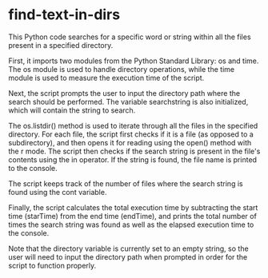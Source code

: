 # find-text-in-dirs
This Python code searches for a specific word or string within all the files present in a specified directory.

First, it imports two modules from the Python Standard Library: os and time. The os module is used to handle directory operations, while the time module is used to measure the execution time of the script.

Next, the script prompts the user to input the directory path where the search should be performed. The variable searchstring is also initialized, which will contain the string to search.

The os.listdir() method is used to iterate through all the files in the specified directory. For each file, the script first checks if it is a file (as opposed to a subdirectory), and then opens it for reading using the open() method with the r mode. The script then checks if the search string is present in the file's contents using the in operator. If the string is found, the file name is printed to the console.

The script keeps track of the number of files where the search string is found using the cont variable.

Finally, the script calculates the total execution time by subtracting the start time (starTime) from the end time (endTime), and prints the total number of times the search string was found as well as the elapsed execution time to the console.

Note that the directory variable is currently set to an empty string, so the user will need to input the directory path when prompted in order for the script to function properly.
